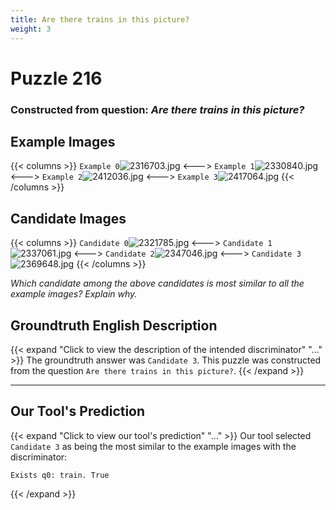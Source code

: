 ```yaml
---
title: Are there trains in this picture?
weight: 3
---
```


# Puzzle 216
### Constructed from question: _Are there trains in this picture?_


## Example Images
{{< columns >}}
`Example 0`![2316703.jpg](/gqa_images/2316703.jpg)
<--->
`Example 1`![2330840.jpg](/gqa_images/2330840.jpg)
<--->
`Example 2`![2412036.jpg](/gqa_images/2412036.jpg)
<--->
`Example 3`![2417064.jpg](/gqa_images/2417064.jpg)
{{< /columns >}}

## Candidate Images
{{< columns >}}
`Candidate 0`![2321785.jpg](/gqa_images/2321785.jpg)
<--->
`Candidate 1`![2337061.jpg](/gqa_images/2337061.jpg)
<--->
`Candidate 2`![2347046.jpg](/gqa_images/2347046.jpg)
<--->
`Candidate 3`![2369648.jpg](/gqa_images/2369648.jpg)
{{< /columns >}}

*Which candidate among the above candidates is most similar to all the example images? Explain why.*

## Groundtruth English Description

{{< expand "Click to view the description of the intended discriminator" "..." >}}
The groundtruth answer was `Candidate 3`. This puzzle was constructed from the question `Are there trains in this picture?`.
{{< /expand >}}

---

## Our Tool's Prediction

{{< expand "Click to view our tool's prediction" "..." >}}
Our tool selected `Candidate 3` as being the most similar to the example images with the discriminator:
```plaintext
Exists q0: train. True
```
{{< /expand >}}
